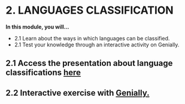 # 2. LANGUAGES CLASSIFICATION

**In this module, you will...**

- 2.1 Learn about the ways in which languages can be classified. 
- 2.1 Test your knowledge through an interactive activity on
  Genially.


## 2.1 Access the presentation about language classifications [here](http://cosmozonas.github.io/02-M.LANGUAGE_CLASSIFICATIONS/presentation_languages/index.html)


## 2.2 Interactive exercise with [Genially.](https://view.genially.com/664c6fd37338e60014f696c6/interactive-content-world-map-languages)
 